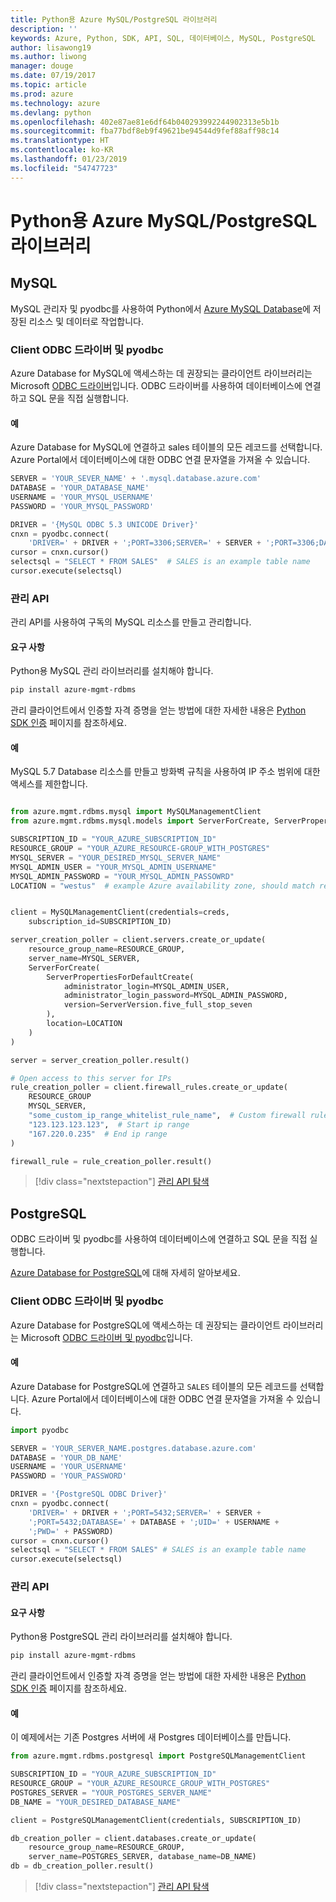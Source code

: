 ```yaml
---
title: Python용 Azure MySQL/PostgreSQL 라이브러리
description: ''
keywords: Azure, Python, SDK, API, SQL, 데이터베이스, MySQL, PostgreSQL
author: lisawong19
ms.author: liwong
manager: douge
ms.date: 07/19/2017
ms.topic: article
ms.prod: azure
ms.technology: azure
ms.devlang: python
ms.openlocfilehash: 402e87ae81e6df64b040293992244902313e5b1b
ms.sourcegitcommit: fba77bdf8eb9f49621be94544d9fef88aff98c14
ms.translationtype: HT
ms.contentlocale: ko-KR
ms.lasthandoff: 01/23/2019
ms.locfileid: "54747723"
---
```

# <a name="azure-mysqlpostgresql-libraries-for-python"></a>Python용 Azure MySQL/PostgreSQL 라이브러리

## <a name="mysql"></a>MySQL

MySQL 관리자 및 pyodbc를 사용하여 Python에서 [Azure MySQL Database](/azure/mysql/overview)에 저장된 리소스 및 데이터로 작업합니다.

### <a name="client-odbc-driver-and-pyodbc"></a>Client ODBC 드라이버 및 pyodbc

Azure Database for MySQL에 액세스하는 데 권장되는 클라이언트 라이브러리는 Microsoft [ODBC 드라이버](/azure/sql-database/sql-database-connect-query-python#install-the-python-and-database-communication-libraries)입니다. ODBC 드라이버를 사용하여 데이터베이스에 연결하고 SQL 문을 직접 실행합니다.

#### <a name="example"></a>예

Azure Database for MySQL에 연결하고 sales 테이블의 모든 레코드를 선택합니다. Azure Portal에서 데이터베이스에 대한 ODBC 연결 문자열을 가져올 수 있습니다.

```python
SERVER = 'YOUR_SEVER_NAME' + '.mysql.database.azure.com'
DATABASE = 'YOUR_DATABASE_NAME'
USERNAME = 'YOUR_MYSQL_USERNAME'
PASSWORD = 'YOUR_MYSQL_PASSWORD'

DRIVER = '{MySQL ODBC 5.3 UNICODE Driver}'
cnxn = pyodbc.connect(
    'DRIVER=' + DRIVER + ';PORT=3306;SERVER=' + SERVER + ';PORT=3306;DATABASE=' + DATABASE + ';UID=' + USERNAME + ';PWD=' + PASSWORD)
cursor = cnxn.cursor()
selectsql = "SELECT * FROM SALES"  # SALES is an example table name
cursor.execute(selectsql)
```

### <a name="management-api"></a>관리 API

관리 API를 사용하여 구독의 MySQL 리소스를 만들고 관리합니다.

#### <a name="requirements"></a>요구 사항
Python용 MySQL 관리 라이브러리를 설치해야 합니다.
```bash
pip install azure-mgmt-rdbms
```

관리 클라이언트에서 인증할 자격 증명을 얻는 방법에 대한 자세한 내용은 [Python SDK 인증](https://docs.microsoft.com/python/azure/python-sdk-azure-authenticate) 페이지를 참조하세요.

#### <a name="example"></a>예

MySQL 5.7 Database 리소스를 만들고 방화벽 규칙을 사용하여 IP 주소 범위에 대한 액세스를 제한합니다.

```python

from azure.mgmt.rdbms.mysql import MySQLManagementClient
from azure.mgmt.rdbms.mysql.models import ServerForCreate, ServerPropertiesForDefaultCreate, ServerVersion

SUBSCRIPTION_ID = "YOUR_AZURE_SUBSCRIPTION_ID"
RESOURCE_GROUP = "YOUR_AZURE_RESOURCE-GROUP_WITH_POSTGRES"
MYSQL_SERVER = "YOUR_DESIRED_MYSQL_SERVER_NAME"
MYSQL_ADMIN_USER = "YOUR_MYSQL_ADMIN_USERNAME"
MYSQL_ADMIN_PASSWORD = "YOUR_MYSQL_ADMIN_PASSOWRD"
LOCATION = "westus"  # example Azure availability zone, should match resource group


client = MySQLManagementClient(credentials=creds,
    subscription_id=SUBSCRIPTION_ID)

server_creation_poller = client.servers.create_or_update(
    resource_group_name=RESOURCE_GROUP,
    server_name=MYSQL_SERVER,
    ServerForCreate(
        ServerPropertiesForDefaultCreate(
            administrator_login=MYSQL_ADMIN_USER,
            administrator_login_password=MYSQL_ADMIN_PASSWORD,
            version=ServerVersion.five_full_stop_seven
        ),
        location=LOCATION
    )
)

server = server_creation_poller.result()

# Open access to this server for IPs
rule_creation_poller = client.firewall_rules.create_or_update(
    RESOURCE_GROUP
    MYSQL_SERVER,
    "some_custom_ip_range_whitelist_rule_name",  # Custom firewall rule name
    "123.123.123.123",  # Start ip range
    "167.220.0.235"  # End ip range
)

firewall_rule = rule_creation_poller.result()
```

> [!div class="nextstepaction"]
> [관리 API 탐색](/python/api/overview/azure/postgresql/mysql/management)

## <a name="postgresql"></a>PostgreSQL
ODBC 드라이버 및 pyodbc를 사용하여 데이터베이스에 연결하고 SQL 문을 직접 실행합니다.

[Azure Database for PostgreSQL](https://docs.microsoft.com/azure/postgresql/)에 대해 자세히 알아보세요.

### <a name="client-odbc-driver-and-pyodbc"></a>Client ODBC 드라이버 및 pyodbc
Azure Database for PostgreSQL에 액세스하는 데 권장되는 클라이언트 라이브러리는 Microsoft [ODBC 드라이버 및 pyodbc](https://docs.microsoft.com/azure/sql-database/sql-database-connect-query-python#install-the-python-and-database-communication-libraries)입니다.

#### <a name="example"></a>예 

Azure Database for PostgreSQL에 연결하고 `SALES` 테이블의 모든 레코드를 선택합니다. Azure Portal에서 데이터베이스에 대한 ODBC 연결 문자열을 가져올 수 있습니다.

```python
import pyodbc

SERVER = 'YOUR_SERVER_NAME.postgres.database.azure.com'
DATABASE = 'YOUR_DB_NAME'
USERNAME = 'YOUR_USERNAME'
PASSWORD = 'YOUR_PASSWORD'

DRIVER = '{PostgreSQL ODBC Driver}'
cnxn = pyodbc.connect(
    'DRIVER=' + DRIVER + ';PORT=5432;SERVER=' + SERVER +
    ';PORT=5432;DATABASE=' + DATABASE + ';UID=' + USERNAME +
    ';PWD=' + PASSWORD)
cursor = cnxn.cursor()
selectsql = "SELECT * FROM SALES" # SALES is an example table name
cursor.execute(selectsql)
```

### <a name="management-api"></a>관리 API
#### <a name="requirements"></a>요구 사항
Python용 PostgreSQL 관리 라이브러리를 설치해야 합니다.
```bash
pip install azure-mgmt-rdbms
```

관리 클라이언트에서 인증할 자격 증명을 얻는 방법에 대한 자세한 내용은 [Python SDK 인증](https://docs.microsoft.com/python/azure/python-sdk-azure-authenticate) 페이지를 참조하세요.

#### <a name="example"></a>예
이 예제에서는 기존 Postgres 서버에 새 Postgres 데이터베이스를 만듭니다.
```python
from azure.mgmt.rdbms.postgresql import PostgreSQLManagementClient

SUBSCRIPTION_ID = "YOUR_AZURE_SUBSCRIPTION_ID"
RESOURCE_GROUP = "YOUR_AZURE_RESOURCE_GROUP_WITH_POSTGRES"
POSTGRES_SERVER = "YOUR_POSTGRES_SERVER_NAME"
DB_NAME = "YOUR_DESIRED_DATABASE_NAME"

client = PostgreSQLManagementClient(credentials, SUBSCRIPTION_ID)

db_creation_poller = client.databases.create_or_update(
    resource_group_name=RESOURCE_GROUP,
    server_name=POSTGRES_SERVER, database_name=DB_NAME)
db = db_creation_poller.result()
```

> [!div class="nextstepaction"]
> [관리 API 탐색](/python/api/overview/azure/postgresql/mysql/management)
